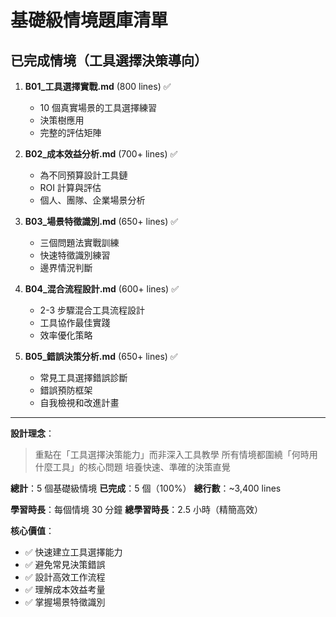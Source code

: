 # 基礎級情境題庫清單

## 已完成情境（工具選擇決策導向）

1. **B01_工具選擇實戰.md** (800 lines) ✅
   - 10 個真實場景的工具選擇練習
   - 決策樹應用
   - 完整的評估矩陣

2. **B02_成本效益分析.md** (700+ lines) ✅
   - 為不同預算設計工具鏈
   - ROI 計算與評估
   - 個人、團隊、企業場景分析

3. **B03_場景特徵識別.md** (650+ lines) ✅
   - 三個問題法實戰訓練
   - 快速特徵識別練習
   - 邊界情況判斷

4. **B04_混合流程設計.md** (600+ lines) ✅
   - 2-3 步驟混合工具流程設計
   - 工具協作最佳實踐
   - 效率優化策略

5. **B05_錯誤決策分析.md** (650+ lines) ✅
   - 常見工具選擇錯誤診斷
   - 錯誤預防框架
   - 自我檢視和改進計畫

---

**設計理念**：
> 重點在「工具選擇決策能力」而非深入工具教學
> 所有情境都圍繞「何時用什麼工具」的核心問題
> 培養快速、準確的決策直覺

**總計**：5 個基礎級情境
**已完成**：5 個（100%）
**總行數**：~3,400 lines

**學習時長**：每個情境 30 分鐘
**總學習時長**：2.5 小時（精簡高效）

**核心價值**：
- ✅ 快速建立工具選擇能力
- ✅ 避免常見決策錯誤
- ✅ 設計高效工作流程
- ✅ 理解成本效益考量
- ✅ 掌握場景特徵識別
